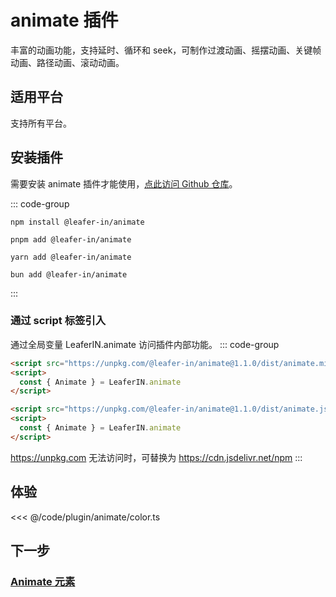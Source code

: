 <script setup>
import Case from '/component/Case.vue'
</script>

# animate 插件

丰富的动画功能，支持延时、循环和 seek，可制作过渡动画、摇摆动画、关键帧动画、路径动画、滚动动画。

<case name="AnimateFrames" editor=false></case>

## 适用平台

支持所有平台。

## 安装插件

需要安装 animate 插件才能使用，[点此访问 Github 仓库](https://github.com/leaferjs/leafer-in/tree/main/packages/animate)。

::: code-group

```sh[npm]
npm install @leafer-in/animate
```

```sh[pnpm]
pnpm add @leafer-in/animate
```

```sh[yarn]
yarn add @leafer-in/animate
```

```sh[bun]
bun add @leafer-in/animate
```

:::

### 通过 script 标签引入

通过全局变量 LeaferIN.animate 访问插件内部功能。
::: code-group

```html [animate.min]
<script src="https://unpkg.com/@leafer-in/animate@1.1.0/dist/animate.min.js"></script>
<script>
  const { Animate } = LeaferIN.animate
</script>
```

```html [animate]
<script src="https://unpkg.com/@leafer-in/animate@1.1.0/dist/animate.js"></script>
<script>
  const { Animate } = LeaferIN.animate
</script>
```

https://unpkg.com 无法访问时，可替换为 https://cdn.jsdelivr.net/npm
:::

## 体验

<case name="AnimateColor" editor=false></case>

<<< @/code/plugin/animate/color.ts

## 下一步

### [Animate 元素](./Animate.md)
